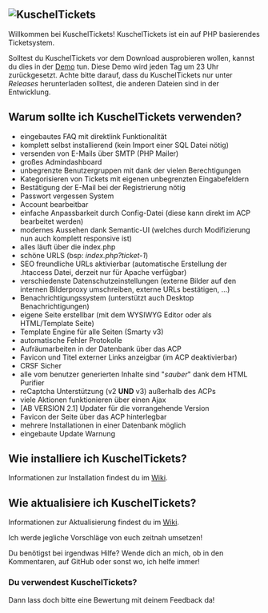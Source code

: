 ![KuschelTickets](https://user-images.githubusercontent.com/52657944/78670180-aafc7a00-78dd-11ea-9bd4-0c73d8b62c6b.png)
---

Willkommen bei KuschelTickets!
KuschelTickets ist ein auf PHP basierendes Ticketsystem.

Solltest du KuschelTickets vor dem Download ausprobieren wollen, kannst du dies in der [Demo](https://demo.kuschel-swein.eu/KuschelTickets) tun. Diese Demo wird jeden Tag um 23 Uhr zurückgesetzt.
Achte bitte darauf, dass du KuschelTickets nur unter _Releases_ herunterladen solltest, die anderen Dateien sind in der Entwicklung.

## Warum sollte ich KuschelTickets verwenden?

- eingebautes FAQ mit direktlink Funktionalität
- komplett selbst installierend (kein Import einer SQL Datei nötig)
- versenden von E-Mails über SMTP (PHP Mailer)
- großes Admindashboard
- unbegrenzte Benutzergruppen mit dank der vielen Berechtigungen
- Kategorisieren von Tickets mit eigenen unbegrenzten Eingabefeldern
- Bestätigung der E-Mail bei der Registrierung nötig
- Passwort vergessen System
- Account bearbeitbar
- einfache Anpassbarkeit durch Config-Datei (diese kann direkt im ACP bearbeitet werden)
- modernes Aussehen dank Semantic-UI (welches durch Modifizierung nun auch komplett responsive ist)
- alles läuft über die index.php
- schöne URLS (bsp: *index.php?ticket-1*)
- SEO freundliche URLs aktivierbar (automatische Erstellung der .htaccess Datei, derzeit nur für Apache verfügbar)
- verschiedenste Datenschutzeinstellungen (externe Bilder auf den internen Bilderproxy umschreiben, externe URLs bestätigen, ...)
- Benachrichtigungssystem (unterstützt auch Desktop Benachrichtigungen)
- eigene Seite erstellbar (mit dem WYSIWYG Editor oder als HTML/Template Seite)
- Template Engine für alle Seiten (Smarty v3)
- automatische Fehler Protokolle
- Aufräumarbeiten in der Datenbank über das ACP
- Favicon und Titel externer Links anzeigbar (im ACP deaktivierbar)
- CRSF Sicher
- alle vom benutzer generierten Inhalte sind "*sauber*" dank dem HTML Purifier
- reCaptcha Unterstützung (v2 **UND** v3) außerhalb des ACPs
- viele Aktionen funktionieren über einen Ajax
- [AB VERSION 2.1] Updater für die vorrangehende Version
- Favicon der Seite über das ACP hinterlegbar
- mehrere Installationen in einer Datenbank möglich
- eingebaute Update Warnung


## Wie installiere ich KuschelTickets?
Informationen zur Installation findest du im [Wiki](https://github.com/Kuschel-Swein/KuschelTickets/wiki/Wie-installiere-ich-KuschelTickets%3F).


## Wie aktualisiere ich KuschelTickets?
Informationen zur Aktualisierung findest du im [Wiki](https://github.com/Kuschel-Swein/KuschelTickets/wiki/Wie-aktualisiere-ich-KuschelTickets%3F).



Ich werde jegliche Vorschläge von euch zeitnah umsetzen!

Du benötigst bei irgendwas Hilfe? Wende dich an mich, ob in den Kommentaren, auf GitHub oder sonst wo, ich helfe immer!

### Du verwendest KuschelTickets?
Dann lass doch bitte eine Bewertung mit deinem Feedback da!
